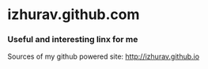 # izhurav.github.com
### Useful and interesting linx for me 
Sources of my github powered site: http://izhurav.github.io
